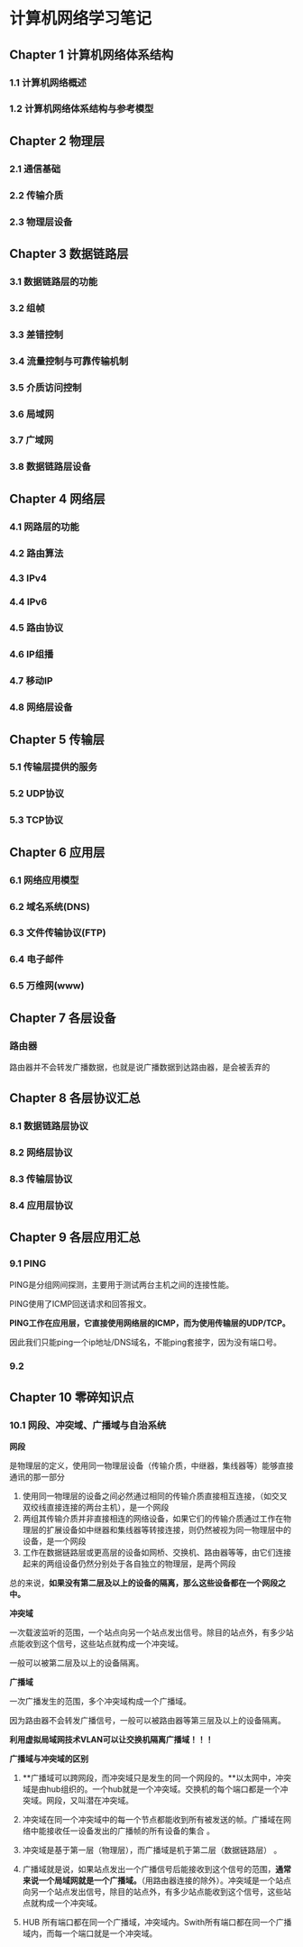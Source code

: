 # 计算机网络学习笔记

## Chapter 1 计算机网络体系结构

### 1.1 计算机网络概述

### 1.2 计算机网络体系结构与参考模型

## Chapter 2 物理层

### 2.1 通信基础

### 2.2 传输介质

### 2.3 物理层设备

## Chapter 3 数据链路层

### 3.1 数据链路层的功能

### 3.2 组帧

### 3.3 差错控制

### 3.4 流量控制与可靠传输机制

### 3.5 介质访问控制

### 3.6 局域网

### 3.7 广域网

### 3.8 数据链路层设备

## Chapter 4 网络层

### 4.1 网路层的功能

### 4.2 路由算法

### 4.3 IPv4

### 4.4 IPv6

### 4.5 路由协议

### 4.6 IP组播

### 4.7 移动IP

### 4.8 网络层设备

## Chapter 5 传输层

### 5.1 传输层提供的服务

### 5.2 UDP协议

### 5.3 TCP协议

## Chapter  6 应用层

### 6.1 网络应用模型

### 6.2 域名系统(DNS)

### 6.3 文件传输协议(FTP)

### 6.4 电子邮件

### 6.5 万维网(www)

## Chapter  7 各层设备

### 路由器



路由器并不会转发广播数据，也就是说广播数据到达路由器，是会被丢弃的

## Chapter  8 各层协议汇总

### 8.1 数据链路层协议

### 8.2 网络层协议

### 8.3 传输层协议

### 8.4 应用层协议

## Chapter  9 各层应用汇总

### 9.1 PING

PING是分组网间探测，主要用于测试两台主机之间的连接性能。

PING使用了ICMP回送请求和回答报文。

**PING工作在应用层，它直接使用网络层的ICMP，而为使用传输层的UDP/TCP。**

因此我们只能ping一个ip地址/DNS域名，不能ping套接字，因为没有端口号。

### 9.2 

## Chapter 10 零碎知识点

### 10.1 网段、冲突域、广播域与自治系统

**网段**

是物理层的定义，使用同一物理层设备（传输介质，中继器，集线器等）能够直接通讯的那一部分 
1. 使用同一物理层的设备之间必然通过相同的传输介质直接相互连接，（如交叉双绞线直接连接的两台主机），是一个网段 
2. 两组其传输介质并非直接相连的网络设备，如果它们的传输介质通过工作在物理层的扩展设备如中继器和集线器等转接连接，则仍然被视为同一物理层中的设备，是一个网段 
3. 工作在数据链路层或更高层的设备如网桥、交换机、路由器等等，由它们连接起来的两组设备仍然分别处于各自独立的物理层，是两个网段

总的来说，**如果没有第二层及以上的设备的隔离，那么这些设备都在一个网段之中。**



**冲突域**

一次载波监听的范围，一个站点向另一个站点发出信号。除目的站点外，有多少站点能收到这个信号，这些站点就构成一个冲突域。

一般可以被第二层及以上的设备隔离。



**广播域**

一次广播发生的范围，多个冲突域构成一个广播域。

因为路由器不会转发广播信号，一般可以被路由器等第三层及以上的设备隔离。

**利用虚拟局域网技术VLAN可以让交换机隔离广播域！！！**





**广播域与冲突域的区别**

1. **广播域可以跨网段，而冲突域只是发生的同一个网段的。**以太网中，冲突域是由hub组织的。一个hub就是一个冲突域。交换机的每个端口都是一个冲突域。网段，又叫潜在冲突域。

2. 冲突域在同一个冲突域中的每一个节点都能收到所有被发送的帧。广播域在网络中能接收任一设备发出的广播帧的所有设备的集合 。

3. 冲突域是基于第一层（物理层），而广播域是机于第二层（数据链路层） 。

4. 广播域就是说，如果站点发出一个广播信号后能接收到这个信号的范围，**通常来说一个局域网就是一个广播域。**（用路由器连接的除外）。冲突域是一个站点向另一个站点发出信号，除目的站点外，有多少站点能收到这个信号，这些站点就构成一个冲突域。

5. HUB 所有端口都在同一个广播域，冲突域内。Swith所有端口都在同一个广播域内，而每一个端口就是一个冲突域。





